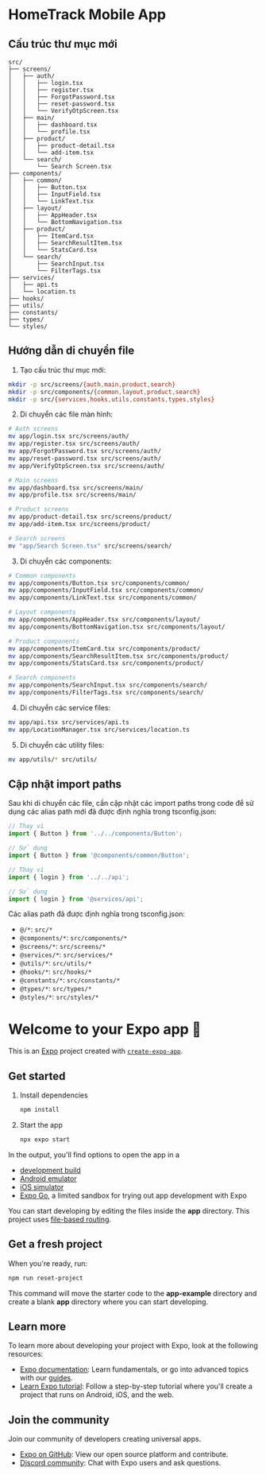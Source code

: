 # HomeTrack Mobile App

## Cấu trúc thư mục mới

```
src/
├── screens/
│   ├── auth/
│   │   ├── login.tsx
│   │   ├── register.tsx
│   │   ├── ForgotPassword.tsx
│   │   ├── reset-password.tsx
│   │   └── VerifyOtpScreen.tsx
│   ├── main/
│   │   ├── dashboard.tsx
│   │   └── profile.tsx
│   ├── product/
│   │   ├── product-detail.tsx
│   │   └── add-item.tsx
│   └── search/
│       └── Search Screen.tsx
├── components/
│   ├── common/
│   │   ├── Button.tsx
│   │   ├── InputField.tsx
│   │   └── LinkText.tsx
│   ├── layout/
│   │   ├── AppHeader.tsx
│   │   └── BottomNavigation.tsx
│   ├── product/
│   │   ├── ItemCard.tsx
│   │   ├── SearchResultItem.tsx
│   │   └── StatsCard.tsx
│   └── search/
│       ├── SearchInput.tsx
│       └── FilterTags.tsx
├── services/
│   ├── api.ts
│   └── location.ts
├── hooks/
├── utils/
├── constants/
├── types/
└── styles/
```

## Hướng dẫn di chuyển file

1. Tạo cấu trúc thư mục mới:
```bash
mkdir -p src/screens/{auth,main,product,search}
mkdir -p src/components/{common,layout,product,search}
mkdir -p src/{services,hooks,utils,constants,types,styles}
```

2. Di chuyển các file màn hình:
```bash
# Auth screens
mv app/login.tsx src/screens/auth/
mv app/register.tsx src/screens/auth/
mv app/ForgotPassword.tsx src/screens/auth/
mv app/reset-password.tsx src/screens/auth/
mv app/VerifyOtpScreen.tsx src/screens/auth/

# Main screens
mv app/dashboard.tsx src/screens/main/
mv app/profile.tsx src/screens/main/

# Product screens
mv app/product-detail.tsx src/screens/product/
mv app/add-item.tsx src/screens/product/

# Search screens
mv "app/Search Screen.tsx" src/screens/search/
```

3. Di chuyển các components:
```bash
# Common components
mv app/components/Button.tsx src/components/common/
mv app/components/InputField.tsx src/components/common/
mv app/components/LinkText.tsx src/components/common/

# Layout components
mv app/components/AppHeader.tsx src/components/layout/
mv app/components/BottomNavigation.tsx src/components/layout/

# Product components
mv app/components/ItemCard.tsx src/components/product/
mv app/components/SearchResultItem.tsx src/components/product/
mv app/components/StatsCard.tsx src/components/product/

# Search components
mv app/components/SearchInput.tsx src/components/search/
mv app/components/FilterTags.tsx src/components/search/
```

4. Di chuyển các service files:
```bash
mv app/api.tsx src/services/api.ts
mv app/LocationManager.tsx src/services/location.ts
```

5. Di chuyển các utility files:
```bash
mv app/utils/* src/utils/
```

## Cập nhật import paths

Sau khi di chuyển các file, cần cập nhật các import paths trong code để sử dụng các alias path mới đã được định nghĩa trong tsconfig.json:

```typescript
// Thay vì
import { Button } from '../../components/Button';

// Sử dụng
import { Button } from '@components/common/Button';

// Thay vì
import { login } from '../../api';

// Sử dụng
import { login } from '@services/api';
```

Các alias path đã được định nghĩa trong tsconfig.json:
- `@/*`: `src/*`
- `@components/*`: `src/components/*`
- `@screens/*`: `src/screens/*`
- `@services/*`: `src/services/*`
- `@utils/*`: `src/utils/*`
- `@hooks/*`: `src/hooks/*`
- `@constants/*`: `src/constants/*`
- `@types/*`: `src/types/*`
- `@styles/*`: `src/styles/*`

# Welcome to your Expo app 👋

This is an [Expo](https://expo.dev) project created with [`create-expo-app`](https://www.npmjs.com/package/create-expo-app).

## Get started

1. Install dependencies

   ```bash
   npm install
   ```

2. Start the app

   ```bash
   npx expo start
   ```

In the output, you'll find options to open the app in a

- [development build](https://docs.expo.dev/develop/development-builds/introduction/)
- [Android emulator](https://docs.expo.dev/workflow/android-studio-emulator/)
- [iOS simulator](https://docs.expo.dev/workflow/ios-simulator/)
- [Expo Go](https://expo.dev/go), a limited sandbox for trying out app development with Expo

You can start developing by editing the files inside the **app** directory. This project uses [file-based routing](https://docs.expo.dev/router/introduction).

## Get a fresh project

When you're ready, run:

```bash
npm run reset-project
```

This command will move the starter code to the **app-example** directory and create a blank **app** directory where you can start developing.

## Learn more

To learn more about developing your project with Expo, look at the following resources:

- [Expo documentation](https://docs.expo.dev/): Learn fundamentals, or go into advanced topics with our [guides](https://docs.expo.dev/guides).
- [Learn Expo tutorial](https://docs.expo.dev/tutorial/introduction/): Follow a step-by-step tutorial where you'll create a project that runs on Android, iOS, and the web.

## Join the community

Join our community of developers creating universal apps.

- [Expo on GitHub](https://github.com/expo/expo): View our open source platform and contribute.
- [Discord community](https://chat.expo.dev): Chat with Expo users and ask questions.
